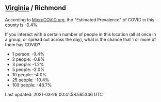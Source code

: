
## [Virginia](/united-states/virginia) / Richmond

According to [MicroCOVID.org](http://microcovid.org),
the "Estimated Prevalence" of COVID in this county is -0.4%

If you interact with a certain number of people in this location
(all at once in a group, or spread out across the day), what is the chance that
1 or more of them has COVID?

- 1 person: -0.4%
- 2 people: -0.8%
- 3 people: -1.2%
- 5 people: -2.0%
- 10 people: -4.0%
- 25 people: -10.4%
- 100 people: -48.7%

Last updated: 2021-03-29 00:41:58.565346 UTC
